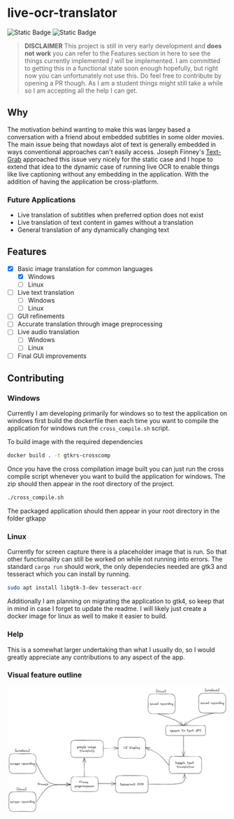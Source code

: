 # live-ocr-translator

![Static Badge](https://img.shields.io/badge/OCR-tesseract-blue)
![Static Badge](https://img.shields.io/badge/GUI-gtk-blue)

> **DISCLAIMER** This project is still in very early development and **does not work** you can refer to the Features section in here to see the things currently implemented / will be implemented. I am committed to getting this in a functional state soon enough hopefully, but right now you can unfortunately not use this. Do feel free to contribute by opening a PR though. As I am a student things might still take a while so I am accepting all the help I can get.

## Why

The motivation behind wanting to make this was largey based a conversation with a friend about embedded subtitles in some older movies. The main issue being that nowdays alot of text is generally embedded in ways conventional approaches can't easily access. Joseph Finney's [Text-Grab](https://github.com/TheJoeFin/Text-Grab) approached this issue very nicely for the static case and I hope to extend that idea to the dynamic case of running live OCR to enable things like live captioning without any embedding in the application. With the addition of having the application be cross-platform. 

### Future Applications

- Live translation of subtitles when preferred option does not exist
- Live translation of text content in games without a translation
- General translation of any dynamically changing text

## Features

- [x] Basic image translation for common languages
  - [x] Windows
  - [ ] Linux
- [ ] Live text translation
  - [ ] Windows
  - [ ] Linux
- [ ] GUI refinements
- [ ] Accurate translation through image preprocessing
- [ ] Live audio translation
  - [ ] Windows
  - [ ] Linux
- [ ] Final GUI improvements

## Contributing

### Windows

Currently I am developing primarily for windows so to test the application on windows first build the dockerfile then each time you want to compile the application for windows run the `cross_compile.sh` script.

To build image with the required dependencies

```bash
docker build . -t gtkrs-crosscomp
```

Once you have the cross compilation image built you can just run the cross compile script whenever you want to build the application for windows. The zip should then appear in the root directory of the project.

```bash
./cross_compile.sh
```

The packaged application should then appear in your root directory in the folder gtkapp

### Linux

Currently for screen capture there is a placeholder image that is run. So that other functionality can still be worked on while not running into errors. The standard `cargo run` should work, the only dependecies needed are gtk3 and tesseract which you can install by running.

```bash
sudo apt install libgtk-3-dev tesseract-ocr
```

Additionally I am planning on migrating the application to gtk4, so keep that in mind in case I forget to update the readme. I will likely just create a docker image for linux as well to make it easier to build.

### Help

This is a somewhat larger undertaking than what I usually do, so I would greatly appreciate any contributions to any aspect of the app.

### Visual feature outline

![image](assets/feature_outline.png)
